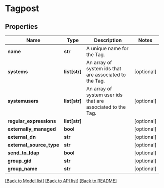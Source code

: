 # Tagpost

## Properties
Name | Type | Description | Notes
------------ | ------------- | ------------- | -------------
**name** | **str** | A unique name for the Tag. | 
**systems** | **list[str]** | An array of system ids that are associated to the Tag. | [optional] 
**systemusers** | **list[str]** | An array of system user ids that are associated to the Tag. | [optional] 
**regular_expressions** | **list[str]** |  | [optional] 
**externally_managed** | **bool** |  | [optional] 
**external_dn** | **str** |  | [optional] 
**external_source_type** | **str** |  | [optional] 
**send_to_ldap** | **bool** |  | [optional] 
**group_gid** | **str** |  | [optional] 
**group_name** | **str** |  | [optional] 

[[Back to Model list]](../README.md#documentation-for-models) [[Back to API list]](../README.md#documentation-for-api-endpoints) [[Back to README]](../README.md)


